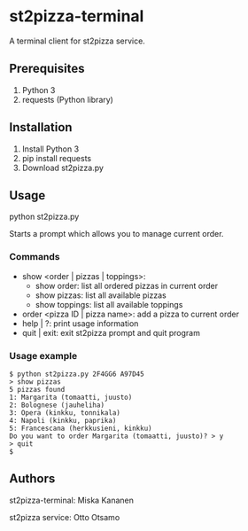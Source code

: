 # st2pizza-terminal

A terminal client for st2pizza service.

## Prerequisites

1. Python 3
1. requests (Python library)

## Installation

1. Install Python 3
1. pip install requests
1. Download st2pizza.py

## Usage

python st2pizza.py <user ID> <order ID>

Starts a prompt which allows you to manage current order.

### Commands

* show <order | pizzas | toppings>:
	* show order: list all ordered pizzas in current order
	* show pizzas: list all available pizzas
	* show toppings: list all available toppings
* order <pizza ID | pizza name>: add a pizza to current order
* help | ?: print usage information
* quit | exit: exit st2pizza prompt and quit program

### Usage example

```
$ python st2pizza.py 2F4GG6 A97D45
> show pizzas
5 pizzas found
1: Margarita (tomaatti, juusto)
2: Bolognese (jauheliha)
3: Opera (kinkku, tonnikala)
4: Napoli (kinkku, paprika)
5: Francescana (herkkusieni, kinkku)
Do you want to order Margarita (tomaatti, juusto)? > y
> quit
$
```

## Authors

st2pizza-terminal: Miska Kananen

st2pizza service: Otto Otsamo
